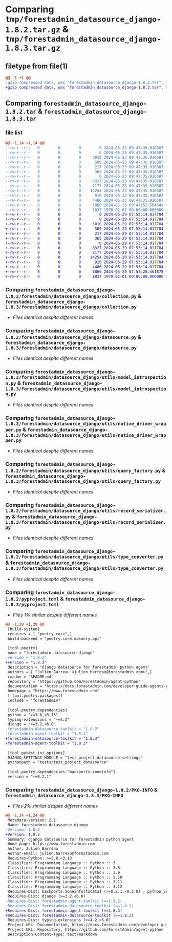 # Comparing `tmp/forestadmin_datasource_django-1.8.2.tar.gz` & `tmp/forestadmin_datasource_django-1.8.3.tar.gz`

## filetype from file(1)

```diff
@@ -1 +1 @@
-gzip compressed data, was "forestadmin_datasource_django-1.8.2.tar", max compression
+gzip compressed data, was "forestadmin_datasource_django-1.8.3.tar", max compression
```

## Comparing `forestadmin_datasource_django-1.8.2.tar` & `forestadmin_datasource_django-1.8.3.tar`

### file list

```diff
@@ -1,14 +1,14 @@
--rw-r--r--   0        0        0        0 2024-05-23 09:47:35.916587 forestadmin_datasource_django-1.8.2/README.md
--rw-r--r--   0        0        0        0 2024-05-23 09:47:35.916587 forestadmin_datasource_django-1.8.2/forestadmin/datasource_django/__init__.py
--rw-r--r--   0        0        0     3010 2024-05-23 09:47:35.916587 forestadmin_datasource_django-1.8.2/forestadmin/datasource_django/collection.py
--rw-r--r--   0        0        0      589 2024-05-23 09:47:35.916587 forestadmin_datasource_django-1.8.2/forestadmin/datasource_django/datasource.py
--rw-r--r--   0        0        0      217 2024-05-23 09:47:35.916587 forestadmin_datasource_django-1.8.2/forestadmin/datasource_django/exception.py
--rw-r--r--   0        0        0      365 2024-05-23 09:47:35.916587 forestadmin_datasource_django-1.8.2/forestadmin/datasource_django/interface.py
--rw-r--r--   0        0        0        0 2024-05-23 09:47:35.916587 forestadmin_datasource_django-1.8.2/forestadmin/datasource_django/utils/__init__.py
--rw-r--r--   0        0        0     8327 2024-05-23 09:47:35.916587 forestadmin_datasource_django-1.8.2/forestadmin/datasource_django/utils/model_introspection.py
--rw-r--r--   0        0        0     2177 2024-05-23 09:47:35.916587 forestadmin_datasource_django-1.8.2/forestadmin/datasource_django/utils/native_driver_wrapper.py
--rw-r--r--   0        0        0    14254 2024-05-23 09:47:35.916587 forestadmin_datasource_django-1.8.2/forestadmin/datasource_django/utils/query_factory.py
--rw-r--r--   0        0        0      916 2024-05-23 09:47:35.916587 forestadmin_datasource_django-1.8.2/forestadmin/datasource_django/utils/record_serializer.py
--rw-r--r--   0        0        0     4486 2024-05-23 09:47:35.916587 forestadmin_datasource_django-1.8.2/forestadmin/datasource_django/utils/type_converter.py
--rw-r--r--   0        0        0     1860 2024-05-23 09:47:52.564649 forestadmin_datasource_django-1.8.2/pyproject.toml
--rw-r--r--   0        0        0     1037 1970-01-01 00:00:00.000000 forestadmin_datasource_django-1.8.2/PKG-INFO
+-rw-r--r--   0        0        0        0 2024-05-29 07:53:14.017784 forestadmin_datasource_django-1.8.3/README.md
+-rw-r--r--   0        0        0        0 2024-05-29 07:53:14.017784 forestadmin_datasource_django-1.8.3/forestadmin/datasource_django/__init__.py
+-rw-r--r--   0        0        0     3010 2024-05-29 07:53:14.017784 forestadmin_datasource_django-1.8.3/forestadmin/datasource_django/collection.py
+-rw-r--r--   0        0        0      589 2024-05-29 07:53:14.017784 forestadmin_datasource_django-1.8.3/forestadmin/datasource_django/datasource.py
+-rw-r--r--   0        0        0      217 2024-05-29 07:53:14.017784 forestadmin_datasource_django-1.8.3/forestadmin/datasource_django/exception.py
+-rw-r--r--   0        0        0      365 2024-05-29 07:53:14.017784 forestadmin_datasource_django-1.8.3/forestadmin/datasource_django/interface.py
+-rw-r--r--   0        0        0        0 2024-05-29 07:53:14.017784 forestadmin_datasource_django-1.8.3/forestadmin/datasource_django/utils/__init__.py
+-rw-r--r--   0        0        0     8327 2024-05-29 07:53:14.017784 forestadmin_datasource_django-1.8.3/forestadmin/datasource_django/utils/model_introspection.py
+-rw-r--r--   0        0        0     2177 2024-05-29 07:53:14.017784 forestadmin_datasource_django-1.8.3/forestadmin/datasource_django/utils/native_driver_wrapper.py
+-rw-r--r--   0        0        0    14254 2024-05-29 07:53:14.017784 forestadmin_datasource_django-1.8.3/forestadmin/datasource_django/utils/query_factory.py
+-rw-r--r--   0        0        0      916 2024-05-29 07:53:14.017784 forestadmin_datasource_django-1.8.3/forestadmin/datasource_django/utils/record_serializer.py
+-rw-r--r--   0        0        0     4486 2024-05-29 07:53:14.017784 forestadmin_datasource_django-1.8.3/forestadmin/datasource_django/utils/type_converter.py
+-rw-r--r--   0        0        0     1860 2024-05-29 07:53:28.561878 forestadmin_datasource_django-1.8.3/pyproject.toml
+-rw-r--r--   0        0        0     1037 1970-01-01 00:00:00.000000 forestadmin_datasource_django-1.8.3/PKG-INFO
```

### Comparing `forestadmin_datasource_django-1.8.2/forestadmin/datasource_django/collection.py` & `forestadmin_datasource_django-1.8.3/forestadmin/datasource_django/collection.py`

 * *Files identical despite different names*

### Comparing `forestadmin_datasource_django-1.8.2/forestadmin/datasource_django/datasource.py` & `forestadmin_datasource_django-1.8.3/forestadmin/datasource_django/datasource.py`

 * *Files identical despite different names*

### Comparing `forestadmin_datasource_django-1.8.2/forestadmin/datasource_django/utils/model_introspection.py` & `forestadmin_datasource_django-1.8.3/forestadmin/datasource_django/utils/model_introspection.py`

 * *Files identical despite different names*

### Comparing `forestadmin_datasource_django-1.8.2/forestadmin/datasource_django/utils/native_driver_wrapper.py` & `forestadmin_datasource_django-1.8.3/forestadmin/datasource_django/utils/native_driver_wrapper.py`

 * *Files identical despite different names*

### Comparing `forestadmin_datasource_django-1.8.2/forestadmin/datasource_django/utils/query_factory.py` & `forestadmin_datasource_django-1.8.3/forestadmin/datasource_django/utils/query_factory.py`

 * *Files identical despite different names*

### Comparing `forestadmin_datasource_django-1.8.2/forestadmin/datasource_django/utils/record_serializer.py` & `forestadmin_datasource_django-1.8.3/forestadmin/datasource_django/utils/record_serializer.py`

 * *Files identical despite different names*

### Comparing `forestadmin_datasource_django-1.8.2/forestadmin/datasource_django/utils/type_converter.py` & `forestadmin_datasource_django-1.8.3/forestadmin/datasource_django/utils/type_converter.py`

 * *Files identical despite different names*

### Comparing `forestadmin_datasource_django-1.8.2/pyproject.toml` & `forestadmin_datasource_django-1.8.3/pyproject.toml`

 * *Files 1% similar despite different names*

```diff
@@ -1,29 +1,29 @@
 [build-system]
 requires = [ "poetry-core",]
 build-backend = "poetry.core.masonry.api"
 
 [tool.poetry]
 name = "forestadmin-datasource-django"
-version = "1.8.2"
+version = "1.8.3"
 description = "django datasource for forestadmin python agent"
 authors = [ "Julien Barreau <julien.barreau@forestadmin.com>",]
 readme = "README.md"
 repository = "https://github.com/ForestAdmin/agent-python"
 documentation = "https://docs.forestadmin.com/developer-guide-agents-python/"
 homepage = "https://www.forestadmin.com"
 [[tool.poetry.packages]]
 include = "forestadmin"
 
 [tool.poetry.dependencies]
 python = ">=3.8,<3.13"
 typing-extensions = "~=4.2"
 django = ">=3.2,<6.0"
-forestadmin-datasource-toolkit = "1.8.2"
-forestadmin-agent-toolkit = "1.8.2"
+forestadmin-datasource-toolkit = "1.8.3"
+forestadmin-agent-toolkit = "1.8.3"
 
 [tool.pytest.ini_options]
 DJANGO_SETTINGS_MODULE = "test_project_datasource.settings"
 pythonpath = "tests/test_project_datasource"
 
 [tool.poetry.dependencies."backports.zoneinfo"]
 version = "~=0.2.1"
```

### Comparing `forestadmin_datasource_django-1.8.2/PKG-INFO` & `forestadmin_datasource_django-1.8.3/PKG-INFO`

 * *Files 2% similar despite different names*

```diff
@@ -1,24 +1,24 @@
 Metadata-Version: 2.1
 Name: forestadmin-datasource-django
-Version: 1.8.2
+Version: 1.8.3
 Summary: django datasource for forestadmin python agent
 Home-page: https://www.forestadmin.com
 Author: Julien Barreau
 Author-email: julien.barreau@forestadmin.com
 Requires-Python: >=3.8,<3.13
 Classifier: Programming Language :: Python :: 3
 Classifier: Programming Language :: Python :: 3.8
 Classifier: Programming Language :: Python :: 3.9
 Classifier: Programming Language :: Python :: 3.10
 Classifier: Programming Language :: Python :: 3.11
 Classifier: Programming Language :: Python :: 3.12
 Requires-Dist: backports.zoneinfo[tzdata] (>=0.2.1,<0.3.0) ; python_version < "3.9"
 Requires-Dist: django (>=3.2,<6.0)
-Requires-Dist: forestadmin-agent-toolkit (==1.8.2)
-Requires-Dist: forestadmin-datasource-toolkit (==1.8.2)
+Requires-Dist: forestadmin-agent-toolkit (==1.8.3)
+Requires-Dist: forestadmin-datasource-toolkit (==1.8.3)
 Requires-Dist: typing-extensions (>=4.2,<5.0)
 Project-URL: Documentation, https://docs.forestadmin.com/developer-guide-agents-python/
 Project-URL: Repository, https://github.com/ForestAdmin/agent-python
 Description-Content-Type: text/markdown
```

